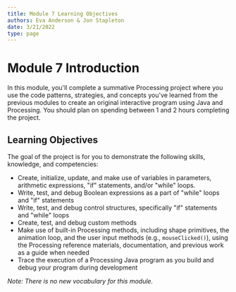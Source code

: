 ```yaml
---
title: Module 7 Learning Objectives
authors: Eva Anderson & Jon Stapleton
date: 3/21/2022
type: page
---
```


<!-- ::youtube[A video explaining the learning objectives for the summative project]{#oXmKJ_tYg34} -->

# Module 7 Introduction

In this module, you'll complete a summative Processing project where you use the code patterns, strategies, and concepts you've learned from the previous modules to create an original interactive program using Java and Processing. You should plan on spending between 1 and 2 hours completing the project.

## Learning Objectives

 The goal of the project is for you to demonstrate the following skills, knowledge, and competencies:

 * Create, initialize, update, and make use of variables in parameters, arithmetic expressions, "if" statements, and/or "while" loops.
 * Write, test, and debug Boolean expressions as a part of "while" loops and "if" statements
 * Write, test, and debug control structures, specifically "if" statements and "while" loops
 * Create, test, and debug custom methods
 * Make use of built-in Processing methods, including shape primitives, the animation loop, and the user input methods (e.g., `mouseClicked()`), using the Processing reference materials, documentation, and previous work as a guide when needed
 * Trace the execution of a Processing Java program as you build and debug your program during development

 *Note: There is no new vocabulary for this module.*

